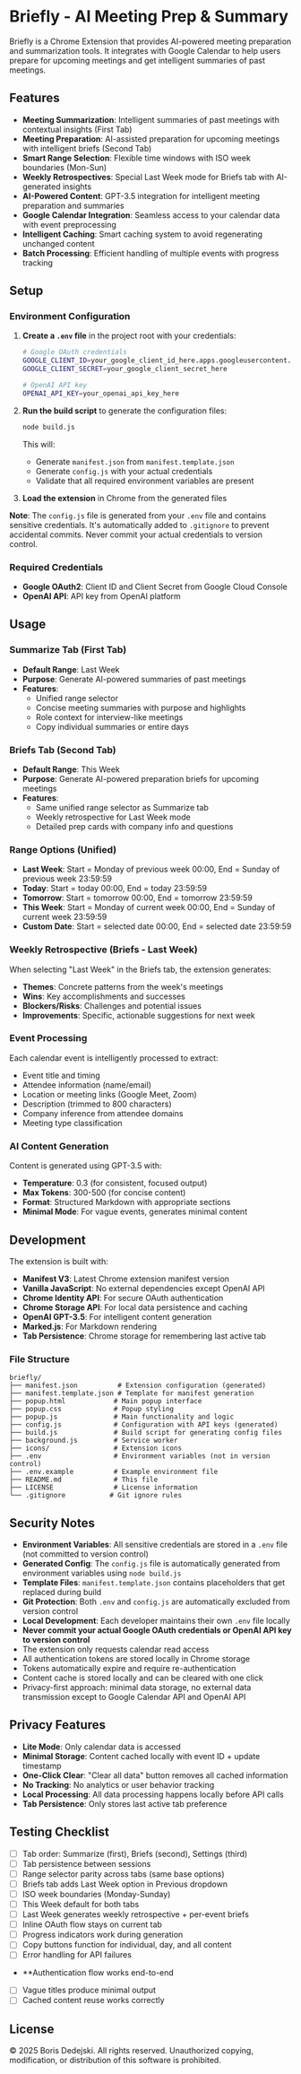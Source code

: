 # Briefly - AI Meeting Prep & Summary

Briefly is a Chrome Extension that provides AI-powered meeting preparation and summarization tools. It integrates with Google Calendar to help users prepare for upcoming meetings and get intelligent summaries of past meetings.

## Features

- **Meeting Summarization**: Intelligent summaries of past meetings with contextual insights (First Tab)
- **Meeting Preparation**: AI-assisted preparation for upcoming meetings with intelligent briefs (Second Tab)
- **Smart Range Selection**: Flexible time windows with ISO week boundaries (Mon-Sun)
- **Weekly Retrospectives**: Special Last Week mode for Briefs tab with AI-generated insights
- **AI-Powered Content**: GPT-3.5 integration for intelligent meeting preparation and summaries
- **Google Calendar Integration**: Seamless access to your calendar data with event preprocessing
- **Intelligent Caching**: Smart caching system to avoid regenerating unchanged content
- **Batch Processing**: Efficient handling of multiple events with progress tracking

## Setup

### Environment Configuration

1. **Create a `.env` file** in the project root with your credentials:
   ```bash
   # Google OAuth credentials
   GOOGLE_CLIENT_ID=your_google_client_id_here.apps.googleusercontent.com
   GOOGLE_CLIENT_SECRET=your_google_client_secret_here
   
   # OpenAI API key
   OPENAI_API_KEY=your_openai_api_key_here
   ```

2. **Run the build script** to generate the configuration files:
   ```bash
   node build.js
   ```

   This will:
   - Generate `manifest.json` from `manifest.template.json`
   - Generate `config.js` with your actual credentials
   - Validate that all required environment variables are present

3. **Load the extension** in Chrome from the generated files

**Note**: The `config.js` file is generated from your `.env` file and contains sensitive credentials. It's automatically added to `.gitignore` to prevent accidental commits. Never commit your actual credentials to version control.

### Required Credentials

- **Google OAuth2**: Client ID and Client Secret from Google Cloud Console
- **OpenAI API**: API key from OpenAI platform

## Usage

### Summarize Tab (First Tab)
- **Default Range**: Last Week
- **Purpose**: Generate AI-powered summaries of past meetings
- **Features**: 
  - Unified range selector
  - Concise meeting summaries with purpose and highlights
  - Role context for interview-like meetings
  - Copy individual summaries or entire days

### Briefs Tab (Second Tab)
- **Default Range**: This Week
- **Purpose**: Generate AI-powered preparation briefs for upcoming meetings
- **Features**:
  - Same unified range selector as Summarize tab
  - Weekly retrospective for Last Week mode
  - Detailed prep cards with company info and questions

### Range Options (Unified)
- **Last Week**: Start = Monday of previous week 00:00, End = Sunday of previous week 23:59:59
- **Today**: Start = today 00:00, End = today 23:59:59
- **Tomorrow**: Start = tomorrow 00:00, End = tomorrow 23:59:59
- **This Week**: Start = Monday of current week 00:00, End = Sunday of current week 23:59:59
- **Custom Date**: Start = selected date 00:00, End = selected date 23:59:59

### Weekly Retrospective (Briefs - Last Week)
When selecting "Last Week" in the Briefs tab, the extension generates:
- **Themes**: Concrete patterns from the week's meetings
- **Wins**: Key accomplishments and successes
- **Blockers/Risks**: Challenges and potential issues
- **Improvements**: Specific, actionable suggestions for next week

### Event Processing
Each calendar event is intelligently processed to extract:
- Event title and timing
- Attendee information (name/email)
- Location or meeting links (Google Meet, Zoom)
- Description (trimmed to 800 characters)
- Company inference from attendee domains
- Meeting type classification

### AI Content Generation
Content is generated using GPT-3.5 with:
- **Temperature**: 0.3 (for consistent, focused output)
- **Max Tokens**: 300-500 (for concise content)
- **Format**: Structured Markdown with appropriate sections
- **Minimal Mode**: For vague events, generates minimal content

## Development

The extension is built with:
- **Manifest V3**: Latest Chrome extension manifest version
- **Vanilla JavaScript**: No external dependencies except OpenAI API
- **Chrome Identity API**: For secure OAuth authentication
- **Chrome Storage API**: For local data persistence and caching
- **OpenAI GPT-3.5**: For intelligent content generation
- **Marked.js**: For Markdown rendering
- **Tab Persistence**: Chrome storage for remembering last active tab

### File Structure

```
briefly/
├── manifest.json          # Extension configuration (generated)
├── manifest.template.json # Template for manifest generation
├── popup.html            # Main popup interface
├── popup.css             # Popup styling
├── popup.js              # Main functionality and logic
├── config.js             # Configuration with API keys (generated)
├── build.js              # Build script for generating config files
├── background.js         # Service worker
├── icons/                # Extension icons
├── .env                  # Environment variables (not in version control)
├── .env.example          # Example environment file
├── README.md             # This file
├── LICENSE               # License information
└── .gitignore           # Git ignore rules
```

## Security Notes

- **Environment Variables**: All sensitive credentials are stored in a `.env` file (not committed to version control)
- **Generated Config**: The `config.js` file is automatically generated from environment variables using `node build.js`
- **Template Files**: `manifest.template.json` contains placeholders that get replaced during build
- **Git Protection**: Both `.env` and `config.js` are automatically excluded from version control
- **Local Development**: Each developer maintains their own `.env` file locally
- **Never commit your actual Google OAuth credentials or OpenAI API key to version control**
- The extension only requests calendar read access
- All authentication tokens are stored locally in Chrome storage
- Tokens automatically expire and require re-authentication
- Content cache is stored locally and can be cleared with one click
- Privacy-first approach: minimal data storage, no external data transmission except to Google Calendar API and OpenAI API

## Privacy Features

- **Lite Mode**: Only calendar data is accessed
- **Minimal Storage**: Content cached locally with event ID + update timestamp
- **One-Click Clear**: "Clear all data" button removes all cached information
- **No Tracking**: No analytics or user behavior tracking
- **Local Processing**: All data processing happens locally before API calls
- **Tab Persistence**: Only stores last active tab preference

## Testing Checklist

- [ ] Tab order: Summarize (first), Briefs (second), Settings (third)
- [ ] Tab persistence between sessions
- [ ] Range selector parity across tabs (same base options)
- [ ] Briefs tab adds Last Week option in Previous dropdown
- [ ] ISO week boundaries (Monday-Sunday)
- [ ] This Week default for both tabs
- [ ] Last Week generates weekly retrospective + per-event briefs
- [ ] Inline OAuth flow stays on current tab
- [ ] Progress indicators work during generation
- [ ] Copy buttons function for individual, day, and all content
- [ ] Error handling for API failures
- **Authentication flow works end-to-end
- [ ] Vague titles produce minimal output
- [ ] Cached content reuse works correctly

## License

© 2025 Boris Dedejski. All rights reserved. Unauthorized copying, modification, or distribution of this software is prohibited.

